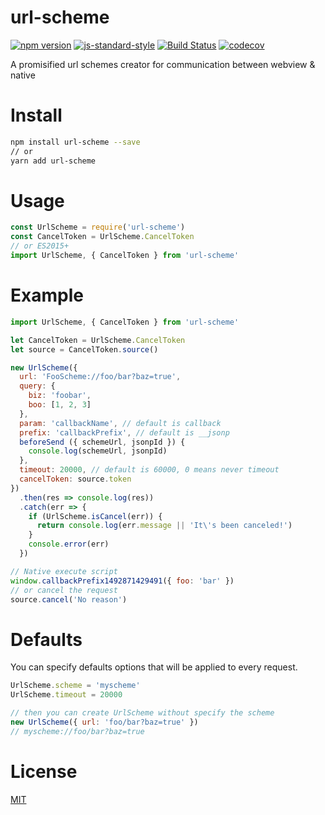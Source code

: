 # url-scheme

[![npm version](https://badge.fury.io/js/url-scheme.svg)](https://www.npmjs.com/package/url-scheme)
[![js-standard-style](https://img.shields.io/badge/code%20style-standard-brightgreen.svg)](http://standardjs.com/)
[![Build Status](https://travis-ci.org/blade254353074/url-scheme.svg?branch=master)](https://travis-ci.org/blade254353074/url-scheme.svg?branch=master)
[![codecov](https://codecov.io/gh/blade254353074/url-scheme/branch/master/graph/badge.svg)](https://codecov.io/gh/blade254353074/url-scheme)


A promisified url schemes creator for communication between webview & native

# Install

```bash
npm install url-scheme --save
// or
yarn add url-scheme
```

# Usage

```javascript
const UrlScheme = require('url-scheme')
const CancelToken = UrlScheme.CancelToken
// or ES2015+
import UrlScheme, { CancelToken } from 'url-scheme'
```

# Example

```javascript
import UrlScheme, { CancelToken } from 'url-scheme'

let CancelToken = UrlScheme.CancelToken
let source = CancelToken.source()

new UrlScheme({
  url: 'FooScheme://foo/bar?baz=true',
  query: {
    biz: 'foobar',
    boo: [1, 2, 3]
  },
  param: 'callbackName', // default is callback
  prefix: 'callbackPrefix', // default is __jsonp
  beforeSend ({ schemeUrl, jsonpId }) {
    console.log(schemeUrl, jsonpId)
  },
  timeout: 20000, // default is 60000, 0 means never timeout
  cancelToken: source.token
})
  .then(res => console.log(res))
  .catch(err => {
    if (UrlScheme.isCancel(err)) {
      return console.log(err.message || 'It\'s been canceled!')
    }
    console.error(err)
  })

// Native execute script
window.callbackPrefix1492871429491({ foo: 'bar' })
// or cancel the request
source.cancel('No reason')
```

# Defaults

You can specify defaults options that will be applied to every request.

```javascript
UrlScheme.scheme = 'myscheme'
UrlScheme.timeout = 20000

// then you can create UrlScheme without specify the scheme
new UrlScheme({ url: 'foo/bar?baz=true' })
// myscheme://foo/bar?baz=true
```

# License

[MIT](https://github.com/blade254353074/url-scheme/blob/master/LICENSE)
